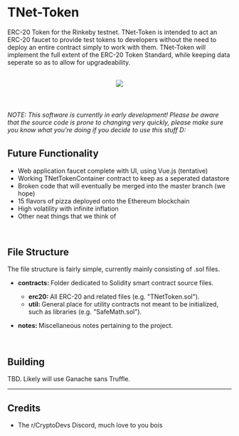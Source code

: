 # TNet-Token
ERC-20 Token for the Rinkeby testnet. TNet-Token is intended to act an ERC-20 faucet to provide test tokens to developers without the need to deploy an entire contract simply to work with them. TNet-Token will implement the full extent of the ERC-20 Token Standard, while keeping data seperate so as to allow for upgradeability. 

<br>
<div align="center"><img src="https://steemitimages.com/DQmQ5hh5q2scLUd3r8iUjLJ7WZ3f7nfwyuVXvRuvMc6Y6ro/coin-erc20.png"/></div>
<br>
<br>

###### *NOTE:* This software is currently in early development! Please be aware that the source code is prone to changing very quickly, please make sure you know what you're doing if you decide to use this stuff D:

## Future Functionality

* Web application faucet complete with UI, using Vue.js (tentative)
* Working TNetTokenContainer contract to keep as a seperated datastore
* Broken code that will eventually be merged into the master branch (we hope)
* 15 flavors of pizza deployed onto the Ethereum blockchain
* High volatility with infinite inflation
* Other neat things that we think of
<br>

## File Structure

The file structure is fairly simple, currently mainly consisting of .sol files.

* <b>contracts: </b> Folder dedicated to Solidity smart contract source files.
  * <b>erc20: </b> All ERC-20 and related files (e.g. "TNetToken.sol").
  * <b>util: </b> General place for utility contracts not meant to be initialized, such as libraries (e.g. "SafeMath.sol").

* <b>notes: </b> Miscellaneous notes pertaining to the project.<br>
<br>

## Building 
TBD. Likely will use Ganache sans Truffle.

-----------------------------------------------------------------------------------------

## Credits

* The r/CryptoDevs Discord, much love to you bois




